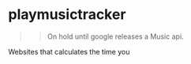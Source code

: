 # playmusictracker
>> On hold until google releases a Music api.

Websites that calculates the time you
